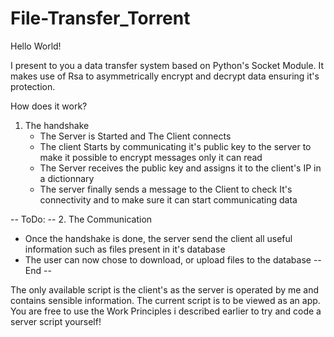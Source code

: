 # File-Transfer_Torrent

Hello World!

I present to you a data transfer system based on Python's Socket Module.
It makes use of Rsa to asymmetrically encrypt and decrypt data ensuring it's protection.

How does it work?

1. The handshake
   - The Server is Started and The Client connects
   - The client Starts by communicating it's public key to the server to make it possible to encrypt messages only it can read
   - The Server receives the public key and assigns it to the client's IP in a dictionnary
   - The server finally sends a message to the Client to check It's connectivity and to make sure it can start communicating data

-- ToDo: --
2. The Communication
   - Once the handshake is done, the server send the client all useful information such as files present in it's database
   - The user can now chose to download, or upload files to the database
-- End --

The only available script is the client's as the server is operated by me and contains sensible information. The current script is to be viewed as an app.
You are free to use the Work Principles i described earlier to try and code a server script yourself!
